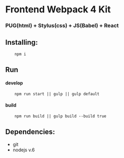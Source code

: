 # Frontend Webpack 4 Kit
### PUG(html) + Stylus(css) + JS(Babel) + React
## Installing:

``` console
    npm i
```

## Run

#### develop
``` console
    npm run start || gulp || gulp default
```

#### build
``` console
    npm run build || gulp build --build true
```

## Dependencies:

* git
* nodejs v.6